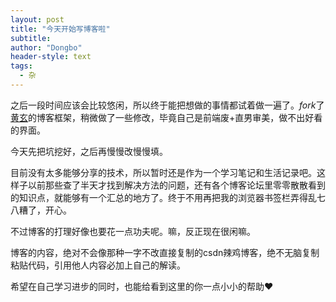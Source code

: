 ```yaml
---
layout: post
title: "今天开始写博客啦"
subtitle: 
author: "Dongbo"
header-style: text
tags:
  - 杂
---
```


之后一段时间应该会比较悠闲，所以终于能把想做的事情都试着做一遍了。*fork*了[黄玄](https://huangxuan.me/)的博客框架，稍微做了一些修改，毕竟自己是前端废+直男审美，做不出好看的界面。

今天先把坑挖好，之后再慢慢改慢慢填。

目前没有太多能够分享的技术，所以暂时还是作为一个学习笔记和生活记录吧。这样子以前那些查了半天才找到解决方法的问题，还有各个博客论坛里零零散散看到的知识点，就能够有一个汇总的地方了。终于不用再把我的浏览器书签栏弄得乱七八糟了，开心。

不过博客的打理好像也要花一点功夫呢。嘛，反正现在很闲嘛。

博客的内容，绝对不会像那种一字不改直接复制的csdn辣鸡博客，绝不无脑复制粘贴代码，引用他人内容必加上自己的解读。

希望在自己学习进步的同时，也能给看到这里的你一点小小的帮助❤